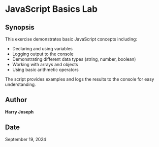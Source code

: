 # JavaScript Basics Lab

## Synopsis

This exercise demonstrates basic JavaScript concepts including:

- Declaring and using variables
- Logging output to the console
- Demonstrating different data types (string, number, boolean)
- Working with arrays and objects
- Using basic arithmetic operators

The script provides examples and logs the results to the console for easy understanding.

## Author

**Harry Joseph**

## Date

September 19, 2024